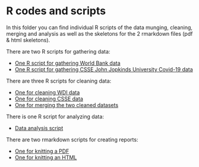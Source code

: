 # R codes and scripts
In this folder you can find individual R scripts of the data munging, cleaning, merging and analysis as well as the skeletons for the 2 rmarkdown files (pdf & html skeletons).

There are two R scripts for gathering data:

* [One R script for gathering World Bank data](https://github.com/cosmin-ticu/homework_codesANDmore_Coding1_MScBA/blob/master/Task2_Cosmin-Covid-Assignment/codes/getWDI_data.R)
* [One R script for gathering CSSE John Jopkinds University Covid-19 data](https://github.com/cosmin-ticu/homework_codesANDmore_Coding1_MScBA/blob/master/Task2_Cosmin-Covid-Assignment/codes/getCSSE_data.R)

There are three R scripts for cleaning data:

* [One for cleaning WDI data](https://github.com/cosmin-ticu/homework_codesANDmore_Coding1_MScBA/blob/master/Task2_Cosmin-Covid-Assignment/codes/cleanWDI_data.R)
* [One for cleaning CSSE data](https://github.com/cosmin-ticu/homework_codesANDmore_Coding1_MScBA/blob/master/Task2_Cosmin-Covid-Assignment/codes/cleanCSSE_data.R)
* [One for merging the two cleaned datasets](https://github.com/cosmin-ticu/homework_codesANDmore_Coding1_MScBA/blob/master/Task2_Cosmin-Covid-Assignment/codes/merge%26clean_data.R)

There is one R script for analyzing data:

* [Data analysis script](https://github.com/cosmin-ticu/homework_codesANDmore_Coding1_MScBA/blob/master/Task2_Cosmin-Covid-Assignment/codes/analyzeCOVID_data.R)

There are two rmarkdown scripts for creating reports:

* [One for knitting a PDF](https://github.com/cosmin-ticu/homework_codesANDmore_Coding1_MScBA/blob/master/Task2_Cosmin-Covid-Assignment/codes/cosmin_covid_analysis_report_pdf.Rmd)
* [One for knitting an HTML](https://github.com/cosmin-ticu/homework_codesANDmore_Coding1_MScBA/blob/master/Task2_Cosmin-Covid-Assignment/codes/cosmin_covid_analysis_report.Rmd)
